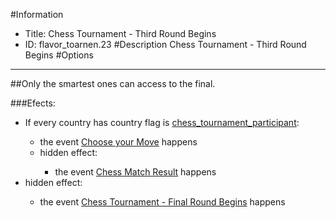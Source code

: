 #Information
 - Title: Chess Tournament - Third Round Begins
 - ID: flavor_toarnen.23
#Description
Chess Tournament - Third Round Begins
#Options

___
##Only the smartest ones can access to the final.

###Efects:<ul><li>If every country has country flag is [chess_tournament_participant](../flags/chess_tournament_participant.md):</li><ul><li>the event [Choose your Move](../events/choose_your_move.md) happens</li><li>hidden effect:</li><ul><li>the event [Chess Match Result](../events/chess_match_result.md) happens</li></ul></ul><li>hidden effect:</li><ul><li>the event [Chess Tournament - Final Round Begins](../events/chess_tournament_final_round_begins.md) happens</li></ul></ul>
